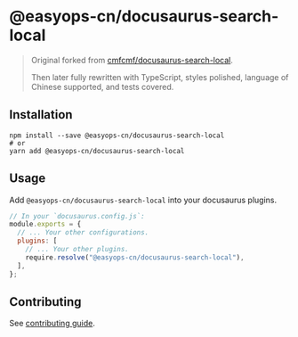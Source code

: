 # @easyops-cn/docusaurus-search-local

> Original forked from [cmfcmf/docusaurus-search-local](https://github.com/cmfcmf/docusaurus-search-local).
>
> Then later fully rewritten with TypeScript, styles polished, language of Chinese supported, and tests covered.

## Installation

```shell
npm install --save @easyops-cn/docusaurus-search-local
# or
yarn add @easyops-cn/docusaurus-search-local
```

## Usage

Add `@easyops-cn/docusaurus-search-local` into your docusaurus plugins.

```js
// In your `docusaurus.config.js`:
module.exports = {
  // ... Your other configurations.
  plugins: [
    // ... Your other plugins.
    require.resolve("@easyops-cn/docusaurus-search-local"),
  ],
};
```

## Contributing

See [contributing guide](CONTRIBUTING.md).
